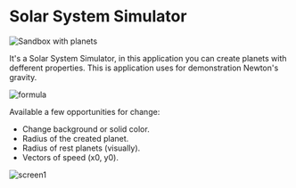 # Solar System Simulator

![Sandbox with planets](https://repository-images.githubusercontent.com/221542182/36dee280-066d-11ea-9f2c-c779ebf9b9ca)

It's a Solar System Simulator, in this application you can create planets with defferent properties. This is application uses for demonstration Newton's gravity. 

![formula](https://user-images.githubusercontent.com/57411317/72094461-8bc66e80-3327-11ea-9fe5-0b55ffb4c9ec.PNG)

Available a few opportunities for change:
  * Change background or solid color.
  * Radius of the created planet.
  * Radius of rest planets (visually).
  * Vectors of speed (x0, y0).

![screen1](https://user-images.githubusercontent.com/57411317/72093745-15753c80-3326-11ea-9834-8967cc99c250.png)

